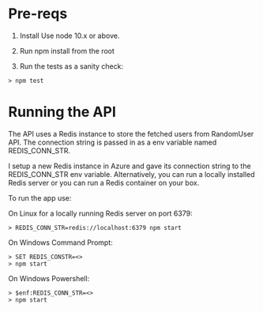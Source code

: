 # Pre-reqs

1. Install Use node 10.x or above.

1. Run npm install from the root

2. Run the tests as a sanity check:

```
> npm test
```

# Running the API

The API uses a Redis instance to store the fetched users from RandomUser API. The connection string is passed in as a env variable named REDIS_CONN_STR. 

I setup a new Redis instance in Azure and gave its connection string to the REDIS_CONN_STR env variable. Alternatively, you can run a locally installed Redis server or you can run a Redis container on your box.

To run the app use:

On Linux for a locally running Redis server on port 6379:
```
> REDIS_CONN_STR=redis://localhost:6379 npm start
```

On Windows Command Prompt:
```
> SET REDIS_CONSTR=<>
> npm start
```

On Windows Powershell:
```
> $enf:REDIS_CONN_STR=<>
> npm start
```